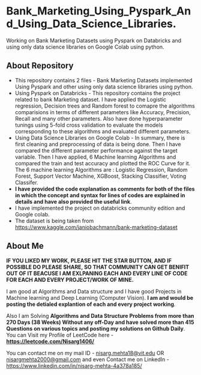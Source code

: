 # Bank_Marketing_Using_Pyspark_And_Using_Data_Science_Libraries. 
Working on Bank Marketing Datasets using Pyspark on Databricks and using only data science libraries on Google Colab using python.

## About Repository
* This repository contains 2 files - Bank Marketing Datasets implemented Using Pyspark and other using only data science libraries using python. 
* Using Pyspark on Databricks - This repository contains the project related to bank Marketing dataset. I have applied the Logistic regression, Decision trees and Random forest to comapre the algorithms comparisions in terms of different parameters like Accuracy, Precision, Recall and many other parameters. Also have done hyperparameter tunings using 5-fold cross validation to evaluate the models corresponding to these algorithms and evaluated different parameters.
* Using Data Science Libraries on Google Colab - In summary, there is first cleaning and preprocessing of data is being done. Then I have compared the different parameter performance against the target variable. Then I have applied, 6 Machine learning Algorithms and compared the train and test accuracy and plotted the ROC Curve for it. The 6 machine learning Algorithms are : Logistic Regression, Random Forest, Support Vector Machine, XGBoost, Stacking Classifier, Voting Classifer. 
* **I have provided the code explanation as comments for both of the files in which the concept and syntax for lines of codes are explained in details and have also provided the useful link**.
* I have implemented the project on databricks community edition and Google colab. 
* The dataset is being taken from https://www.kaggle.com/janiobachmann/bank-marketing-dataset  

## About Me
**IF YOU LIKED MY WORK, PLEASE HIT THE STAR BUTTON, AND IF POSSIBLE DO PLEASE SHARE, SO THAT COMMUNITY CAN GET BENIFIT OUT OF IT BEACUSE I AM EXLPANING EACH AND EVERY LINE OF CODE FOR EACH AND EVERY PROJECT/WORK OF MINE.**

I am good at Algorithms and Data structure and I have good Projects in Machine learning and Deep Learning (Computer Vision). **I am and would be posting the detialed explantion of each and every project working**.

Also I am Solving **Algorithms and Data Structure Problems from more than 270 Days (38 Weeks) Without any off-Day and have solved more than 415 Questions on various topics and posting my solutions on Github Daily**. You can Visit my Profile of LeetCode here - **https://leetcode.com/Nisarg1406/**

You can contact me on my mail ID - nisarg.mehta18@vit.edu OR nisargmehta2000@gmail.com and even Contact me on LinkedIn - https://www.linkedin.com/in/nisarg-mehta-4a378a185/
